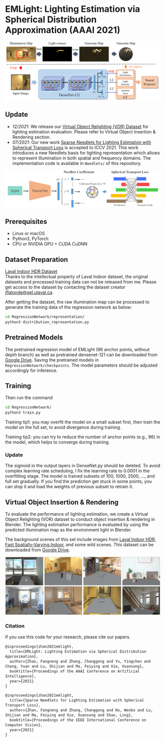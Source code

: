 # EMLight: Lighting Estimation via Spherical Distribution Approximation (AAAI 2021)
![Teaser](teaser1.png)

## Update
- *12/2021*: We release our [Virtual Object Relighting (VOR) Dataset](https://drive.google.com/drive/folders/1mI3ufHgZOmHeShoezk77Gr_GhdqCPGif?usp=sharing) for lighting estimation evaluation. Please refer to Virtual Object Insertion & Rendering section.
- *07/2021*: Our new work [Sparse Needlets for Lighting Estimation with Spherical Transport Loss](https://openaccess.thecvf.com/content/ICCV2021/papers/Zhan_Sparse_Needlets_for_Lighting_Estimation_With_Spherical_Transport_Loss_ICCV_2021_paper.pdf) is accepted to ICCV 2021. This work introduces a new Needlets basis for lighting representation which allows to represent illumination in both spatial and frequency domains. The implementation code is available in `Needlets/` of this repository.

![Teaser](teaser2.png)


## Prerequisites
- Linux or macOS
- Python3, PyTorch
- CPU or NVIDIA GPU + CUDA CuDNN

## Dataset Preparation
[Laval Indoor HDR Dataset](http://indoor.hdrdb.com/#intro) <br>
Thanks to the intellectual property of Laval Indoor dataset, the original datasets and processed training data can not be released from me. Please get access to the dataset by contacting the dataset creator jflalonde@gel.ulaval.ca.

After getting the dataset, the raw illumination map can be processed to generate the training data of the regression network as below:
````bash
cd RegressionNetwork/representation/
python3 distribution_representation.py
````


## Pretrained Models
The pretrained regression model of EMLight (96 anchor points, without depth branch) as well as pretrained densenet-121 can be downloaded from [Google Drive](https://drive.google.com/file/d/1ziqu_hgmGzYXTQLQJPsS1AWLcVJWKzTN/view?usp=sharing). Saving the pretrained models in `RegressionNetwork/checkpoints`. The model parameters  should be adjusted accordingly for inference.

## Training
Then run the command 
````bash
cd RegressionNetwork/
python3 train.py
````
Training tip1: you may overfit the model on a small subset first, then train the model on the full set, to avoid divergence during training. 

Training tip2: you can try to reduce the number of anchor points (e.g., 96) in the model, which helps to converge during training.

### Update
The sigmoid in the output layers in DenseNet.py should be deleted. To avoid complex learning rate scheduling, I fix the learning rate to 0.0001 in the overfitting stage. The model is trained subsets of 100, 1000, 2500, ..., and full set gradually. If you find the prediction get stuck in some points, you can stop it and load the weights of previous subset to retrain it.


## Virtual Object Insertion & Rendering
To evaluate the performance of lighting estimation, we create a Virtual Object Relighting (VOR) dataset to conduct object insertion & rendering in Blender.
The lighting estimaiton performance is evaluated by using the predicted illumination map as the environment light in Blender.

The background scenes of this set include images from [Laval Indoor HDR](http://indoor.hdrdb.com/), [Fast Spatially-Varying Indoor](https://lvsn.github.io/fastindoorlight/supplementary/index.html#), and some wild scenes.
This dataset can be downloaded from [Google Drive](https://drive.google.com/drive/folders/1mI3ufHgZOmHeShoezk77Gr_GhdqCPGif?usp=sharing).

![Teaser](teaser3.png)


### Citation
If you use this code for your research, please cite our papers.
```
@inproceedings{zhan2021emlight,
  title={EMLight: Lighting Estimation via Spherical Distribution Approximation},
  author={Zhan, Fangneng and Zhang, Changgong and Yu, Yingchen and Chang, Yuan and Lu, Shijian and Ma, Feiying and Xie, Xuansong},
  booktitle={Proceedings of the AAAI Conference on Artificial Intelligence},
  year={2021}
}
```

```
@inproceedings{zhan2021emlight,
  title={Sparse Needlets for Lighting Estimation with Spherical Transport Loss},
  author={Zhan, Fangneng and Zhang, Changgong and Hu, Wenbo and Lu, Shijian and Ma, Feiying and Xie, Xuansong and Shao, Ling},
  booktitle={Proceedings of the IEEE International Conference on Computer Vision},
  year={2021}
}
```
